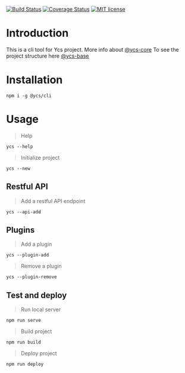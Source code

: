 [![Build Status](https://travis-ci.org/yc-server/cli.svg?branch=master)](https://travis-ci.org/yc-server/cli.svg?branch=master)
[![Coverage Status](https://coveralls.io/repos/github/yc-server/cli/badge.svg?branch=master)](https://coveralls.io/github/yc-server/cli?branch=master)
[![MIT license](http://img.shields.io/badge/license-MIT-brightgreen.svg)](http://opensource.org/licenses/MIT)

# Introduction
This is a cli tool for Ycs project.
More info about [@ycs-core](https://github.com/yc-server/core)
To see the project structure here [@ycs-base](https://github.com/yc-server/base)

# Installation
```
npm i -g @ycs/cli
```

# Usage

> Help
```
ycs --help
```

> Initialize project
```
ycs --new
```

## Restful API

> Add a restful API endpoint
```
ycs --api-add
```

## Plugins

> Add a plugin
```
ycs --plugin-add
```

> Remove a plugin
```
ycs --plugin-remove
```

## Test and deploy

> Run local server
```
npm run serve
```

> Build project
```
npm run build
```

> Deploy project
```
npm run deploy
```